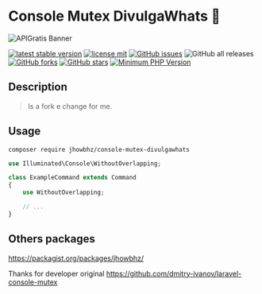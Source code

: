 # Console Mutex DivulgaWhats 🚀

![APIGratis Banner](https://i.imgur.com/uGwboXm.png)

[![latest stable version](https://poser.pugx.org/jhowbhz/console-mutex-divulgawhats/v/stable.svg)](https://packagist.org/packages/jhowbhz/console-mutex-divulgawhats)
[![license mit](https://poser.pugx.org/jhowbhz/console-mutex-divulgawhats/license.svg)](https://packagist.org/packages/jhowbhz/console-mutex-divulgawhats)
<a href="https://github.com/jhowbhz/package-apigratis/issues" target="_blank"><img alt="GitHub issues" src="https://img.shields.io/github/issues/jhowbhz/console-mutex-divulgawhats"></a>
<img alt="GitHub all releases" src="https://img.shields.io/github/downloads/jhowbhz/console-mutex-divulgawhats/total">
<a href="https://github.com/jhowbhz/console-mutex-divulgawhats/network" target="_blank"><img alt="GitHub forks" src="https://img.shields.io/github/forks/jhowbhz/console-mutex-divulgawhats"></a>
<a href="https://github.com/jhowbhz/console-mutex-divulgawhats/stargazers" target="_blank"><img alt="GitHub stars" src="https://img.shields.io/github/stars/jhowbhz/console-mutex-divulgawhats"></a>
[![Minimum PHP Version](https://img.shields.io/badge/php-%3E%3D%208.0-8892BF.svg?style=flat-square)](https://php.net/)

## Description
> Is a fork e change for me.

## Usage

```composer require jhowbhz/console-mutex-divulgawhats```

```php
use Illuminated\Console\WithoutOverlapping;

class ExampleCommand extends Command
{
    use WithoutOverlapping;

    // ...
}
```

## Others packages
https://packagist.org/packages/jhowbhz/


Thanks for developer original
https://github.com/dmitry-ivanov/laravel-console-mutex
